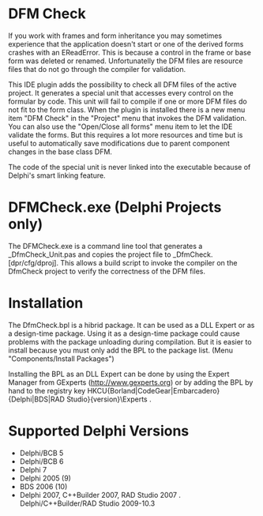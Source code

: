 DFM Check
=========
If you work with frames and form inheritance you may sometimes experience that the
application doesn't start or one of the derived forms crashes with an EReadError.
This is because a control in the frame or base form was deleted or renamed. Unfortunatelly
the DFM files are resource files that do not go through the compiler for validation.

This IDE plugin adds the possibility to check all DFM files of the active project. It
generates a special unit that accesses every control on the formular by code. This unit
will fail to compile if one or more DFM files do not fit to the form class. When the plugin
is installed there is a new menu item "DFM Check" in the "Project" menu that invokes
the DFM validation. You can also use the "Open/Close all forms" menu item to let the IDE
validate the forms. But this requires a lot more resources and time but is useful to
automatically save modifications due to parent component changes in the base class DFM.

The code of the special unit is never linked into the executable because of Delphi's
smart linking feature.


DFMCheck.exe (Delphi Projects only)
==========================
The DFMCheck.exe is a command line tool that generates a <Project>_DfmCheck_Unit.pas
and copies the project file to <Project>_DfmCheck.[dpr/cfg/dproj]. This allows a build
script to invoke the compiler on the DfmCheck project to verify the correctness of the
DFM files.


Installation
============
The DfmCheck.bpl is a hibrid package. It can be used as a DLL Expert or as a
design-time package. Using it as a design-time package could cause problems with the
package unloading during compilation. But it is easier to install because you must
only add the BPL to the package list. (Menu "Components/Install Packages")

Installing the BPL as an DLL Expert can be done by using the Expert Manager from
GExperts (http://www.gexperts.org) or by adding the BPL by hand to the registry key
HKCU\{Borland|CodeGear|Embarcadero}\{Delphi|BDS|RAD Studio}\{version}\Experts .


Supported Delphi Versions
=========================
- Delphi/BCB 5
- Delphi/BCB 6
- Delphi 7
- Delphi 2005 (9)
- BDS 2006 (10)
- Delphi 2007, C++Builder 2007, RAD Studio 2007
. Delphi/C++Builder/RAD Studio 2009-10.3

